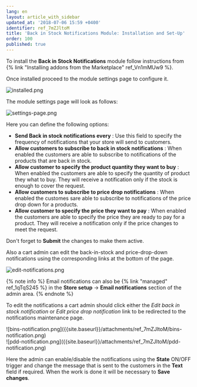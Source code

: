 ```yaml
---
lang: en
layout: article_with_sidebar
updated_at: '2018-07-06 15:59 +0400'
identifier: ref_7mZJltoM
title: 'Back in Stock Notifications Module: Installation and Set-Up'
order: 100
published: true
---
```

To install the **Back in Stock Notifications** module follow instructions from {% link "Installing addons from the Marketplace" ref_Vn1mMUw9 %}.

Once installed proceed to the module settings page to configure it.

![installed.png]({{site.baseurl}}/attachments/ref_7mZJltoM/installed.png)

The module settings page will look as follows:

![settings-page.png]({{site.baseurl}}/attachments/ref_7mZJltoM/settings-page.png)

Here you can define the following options:

* **Send Back in stock notifications every** : Use this field to specify the frequency of notifications that your store will send to customers.
* **Allow customers to subscribe to back in stock notifications** : When enabled the customers are able to subscribe to notifications of the products that are back in stock.
* **Allow customer to specify the product quantity they want to buy** : When enabled the customers are able to specify the quantity of product they what to buy. They will receive a notification only if the stock is enough to cover the request.
* **Allow customers to subscribe to price drop notifications** : When enabled the customes sare able to subscribe to notifications of the price drop down for a products.
* **Allow customer to specify the price they want to pay** : When enabled the customers are able to specify the price they are ready to pay for a product. They will receive a notification only if the price changes to meet the request.

Don't forget to **Submit** the changes to make them active.

Also a cart admin can edit the back-in-stock and price-drop-down notifications using the corresponding links at the bottom of the page. 

![edit-notifications.png]({{site.baseurl}}/attachments/ref_7mZJltoM/edit-notifications.png)

{% note info %}
Email notifications can also be {% link "managed" ref_1qTqS245 %} in the **Store setup** -> **Email notifications** section of the admin area. 
{% endnote %}

To edit the notifications a cart admin should click either the _Edit back in stock notification_ or _Edit price drop notification_ link to be redirected to the notifications maintenance page. 

<div class="ui stackable two column grid">
  <div class="column" markdown="span">![bins-notification.png]({{site.baseurl}}/attachments/ref_7mZJltoM/bins-notification.png)</div>
  <div class="column" markdown="span">![pdd-notification.png]({{site.baseurl}}/attachments/ref_7mZJltoM/pdd-notification.png)</div>
</div>

Here the admin can enable/disable the notifications using the **State** ON/OFF trigger and change the message that is sent to the customers in the **Text** field if required. When the work is done it will be necessary to **Save changes**.
